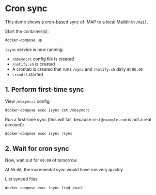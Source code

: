 # Cron sync

This demo shows a cron-based sync of IMAP to a local Maildir in `/mail`.

Start the container(s):

```sh
docker-compose up
```

`isync` service is now running:

- `/mbsyncrc` config file is created
- `/notify.sh` is created
- A crontab is created that runs `/sync` and `/notify.sh` daily at `00:00`
- `crond` is started

## 1. Perform first-time sync

View `/mbsyncrc` config:

```sh
docker-compose exec isync cat /mbsyncrc
```

Run a first-time sync (this will fail, because `test@example.com` is not a real account):

```sh
docker-compose exec isync /sync
```

## 2. Wait for cron sync

Now, wait out for `00:00` of tomorrow.

At `00:00`, the incremental sync would have run very quickly.

List synced files:

```sh
docker-compose exec isync find /mail
```
